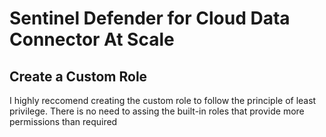 
# Sentinel Defender for Cloud Data Connector At Scale


## Create a Custom Role
I highly reccomend creating the custom role to follow the principle of least privilege. 
There is no need to assing the built-in roles that provide more permissions than required
